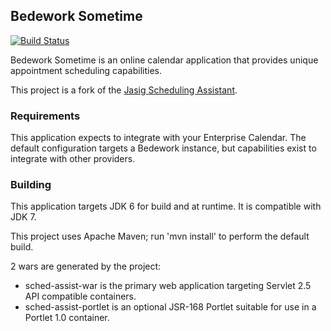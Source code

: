 ## Bedework Sometime

[![Build Status](https://travis-ci.org/Bedework/bw-sometime.svg?branch=master)](https://travis-ci.org/Bedework/bw-sometime)

Bedework Sometime is an online calendar application that provides unique appointment scheduling capabilities. 

This project is a fork of the [Jasig Scheduling Assistant](https://wiki.jasig.org/display/SA/Home).

### Requirements

This application expects to integrate with your Enterprise Calendar. The default configuration targets a Bedework instance, but capabilities exist to integrate with other providers.

### Building

This application targets JDK 6 for build and at runtime. It is compatible with JDK 7.

This project uses Apache Maven; run 'mvn install' to perform the default build.

2 wars are generated by the project:

* sched-assist-war is the primary web application targeting Servlet 2.5 API compatible containers.
* sched-assist-portlet is an optional JSR-168 Portlet suitable for use in a Portlet 1.0 container.


